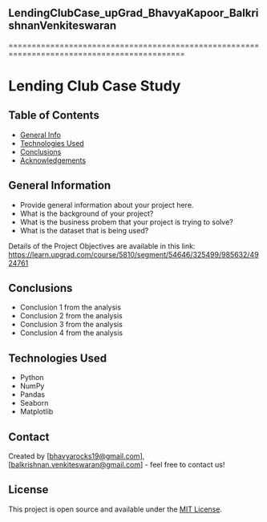## LendingClubCase_upGrad_BhavyaKapoor_BalkrishnanVenkiteswaran
============================================================================================
# Lending Club Case Study


## Table of Contents
* [General Info](#general-information)
* [Technologies Used](#technologies-used)
* [Conclusions](#conclusions)
* [Acknowledgements](#acknowledgements)

## General Information
- Provide general information about your project here.
- What is the background of your project?
- What is the business probem that your project is trying to solve?
- What is the dataset that is being used?

Details of the Project Objectives are available in this link: https://learn.upgrad.com/course/5810/segment/54646/325499/985632/4924761


## Conclusions
- Conclusion 1 from the analysis
- Conclusion 2 from the analysis
- Conclusion 3 from the analysis
- Conclusion 4 from the analysis

## Technologies Used
- Python
- NumPy
- Pandas
- Seaborn
- Matplotlib

## Contact
Created by [bhavyarocks19@gmail.com],[balkrishnan.venkiteswaran@gmail.com] - feel free to contact us!


## License
This project is open source and available under the [MIT License]().
